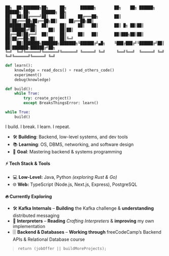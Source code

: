 ```

██╗  ██╗███████╗██╗     ██╗      ██████╗        ██╗    ██╗ ██████╗ ██████╗ ██╗     ██████╗ ██╗
██║  ██║██╔════╝██║     ██║     ██╔═══██╗       ██║    ██║██╔═══██╗██╔══██╗██║     ██╔══██╗██║
███████║█████╗  ██║     ██║     ██║   ██║       ██║ █╗ ██║██║   ██║██████╔╝██║     ██║  ██║██║
██╔══██║██╔══╝  ██║     ██║     ██║   ██║       ██║███╗██║██║   ██║██╔══██╗██║     ██║  ██║╚═╝
██║  ██║███████╗███████╗███████╗╚██████╔╝▄█╗    ╚███╔███╔╝╚██████╔╝██║  ██║███████╗██████╔╝██╗
╚═╝  ╚═╝╚══════╝╚══════╝╚══════╝ ╚═════╝ ╚═╝     ╚══╝╚══╝  ╚═════╝ ╚═╝  ╚═╝╚══════╝╚═════╝ ╚═╝

```

```python
def learn():
    knowledge = read_docs() + read_others_code()
    experiment()
    debug(knowledge)

def build():
    while True:
        try: create_project()
        except BreaksThingsError: learn()

while True:
    build()
```

I build. I break. I learn. I repeat.

- 🛠 **Building**: Backend, low-level systems, and dev tools
- 📚 **Learning**: OS, DBMS, networking, and software design
- 🚀 **Goal**: Mastering backend & systems programming

#### ⚡ **Tech Stack & Tools**

- 💻 **Low-Level:** Java, Python _(exploring Rust & Go)_
- 🌐 **Web:** TypeScript (Node.js, Next.js, Express), PostgreSQL

#### 🔥 Currently Exploring

- 🛠 **Kafka Internals** – **Building** the Kafka challenge & **understanding** distributed messaging
- 📖 **Interpreters** – **Reading** _Crafting Interpreters_ & **improving** my own implementation
- 🗄 **Backend & Databases** – **Working through** freeCodeCamp’s Backend APIs & Relational Database course

> `return (jobOffer || buildMoreProjects);`
